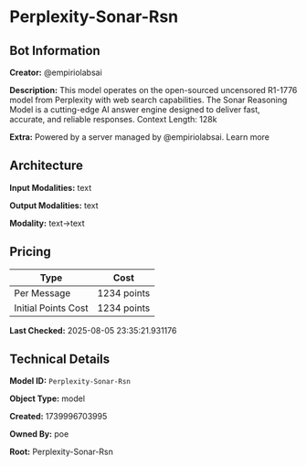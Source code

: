 # Perplexity-Sonar-Rsn

## Bot Information

**Creator:** @empiriolabsai

**Description:** This model operates on the open-sourced uncensored R1-1776 model from Perplexity with web search capabilities. The Sonar Reasoning Model is a cutting-edge AI answer engine designed to deliver fast, accurate, and reliable responses. Context Length: 128k

**Extra:** Powered by a server managed by @empiriolabsai. Learn more


## Architecture

**Input Modalities:** text

**Output Modalities:** text

**Modality:** text->text


## Pricing

| Type | Cost |
|------|------|
| Per Message | 1234 points |
| Initial Points Cost | 1234 points |

**Last Checked:** 2025-08-05 23:35:21.931176


## Technical Details

**Model ID:** `Perplexity-Sonar-Rsn`

**Object Type:** model

**Created:** 1739996703995

**Owned By:** poe

**Root:** Perplexity-Sonar-Rsn
